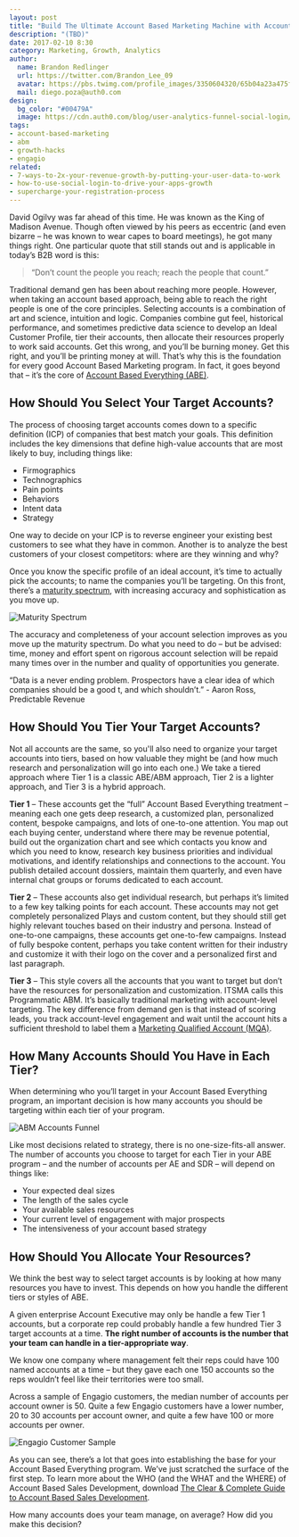 ```yaml
---
layout: post
title: "Build The Ultimate Account Based Marketing Machine with Account Selection"
description: "(TBD)"
date: 2017-02-10 8:30
category: Marketing, Growth, Analytics
author:
  name: Brandon Redlinger
  url: https://twitter.com/Brandon_Lee_09
  avatar: https://pbs.twimg.com/profile_images/3350604320/65b04a23a475f4ead9d21ae155460a67_400x400.jpeg
  mail: diego.poza@auth0.com
design:
  bg_color: "#00479A"
  image: https://cdn.auth0.com/blog/user-analytics-funnel-social-login/post-logo.png
tags:
- account-based-marketing
- abm
- growth-hacks
- engagio
related:
- 7-ways-to-2x-your-revenue-growth-by-putting-your-user-data-to-work
- how-to-use-social-login-to-drive-your-apps-growth
- supercharge-your-registration-process
---
```


David Ogilvy was far ahead of this time. He was known as the King of Madison Avenue. Though often viewed by his peers as eccentric (and even bizarre – he was known to wear capes to board meetings), he got many things right. One particular quote that still stands out and is applicable in today’s B2B word is this: 

> “Don’t count the people you reach; reach the people that count.”

Traditional demand gen has been about reaching more people. However, when taking an account based approach, being able to reach the right people is one of the core principles. 
Selecting accounts is a combination of art and science, intuition and logic. Companies combine gut feel, historical performance, and sometimes predictive data science to develop an Ideal Customer Profile, tier their accounts, then allocate their resources properly to work said accounts. 
Get this wrong, and you’ll be burning money. Get this right, and you’ll be printing money at will. That’s why this is the foundation for every good Account Based Marketing program. In fact, it goes beyond that – it’s the core of [Account Based Everything (ABE)](http://www.engagio.com/hello-account-based-everything-and-goodbye-account-based-marketing/).

## How Should You Select Your Target Accounts?

The process of choosing target accounts comes down to a specific definition (ICP) of companies that best match your goals. This definition includes the key dimensions that define high-value accounts that are most likely to buy, including things like:

* Firmographics
* Technographics
* Pain points
* Behaviors
* Intent data
* Strategy 

One way to decide on your ICP is to reverse engineer your existing best customers to see what they have in common. Another is to analyze the best customers of your closest competitors: where are they winning and why?

Once you know the specific profile of an ideal account, it’s time to actually pick the accounts; to name the companies you’ll be targeting. On this front, there’s a [maturity spectrum](http://www.engagio.com/account-selection-maturity-model/), with increasing accuracy and sophistication as you move up. 

![Maturity Spectrum](https://cdn.auth0.com/blog/ultimate-abm-machine/abm-tiers.png)

The accuracy and completeness of your account selection improves as you move up the maturity spectrum. Do what you need to do – but be advised: time, money and effort spent on rigorous account selection will be repaid many times over in the number and quality of opportunities you generate.

“Data is a never ending problem. Prospectors have a clear idea of which companies should be a good t, and which shouldn’t.” - Aaron Ross, Predictable Revenue

## How Should You Tier Your Target Accounts?

Not all accounts are the same, so you'll also need to organize your target accounts into tiers, based on how valuable they might be (and how much research and personalization will go into each one.) 
We take a tiered approach where Tier 1 is a classic ABE/ABM approach, Tier 2 is a lighter approach, and Tier 3 is a hybrid approach.

**Tier 1** – These accounts get the “full” Account Based Everything treatment – meaning each one gets deep research, a customized plan, personalized content, bespoke campaigns, and lots of one-to-one attention.  You map out each buying center, understand where there may be revenue potential, build out the organization chart and see which contacts you know and which you need to know, research key business priorities and individual motivations, and identify relationships and connections to the account.  You publish detailed account dossiers, maintain them quarterly, and even have internal chat groups or forums dedicated to each account. 

**Tier 2** – These accounts also get individual research, but perhaps it’s limited to a few key talking points for each account. These accounts may not get completely personalized Plays and custom content, but they should still get highly relevant touches based on their industry and persona. Instead of one-to-one campaigns, these accounts get one-to-few campaigns. Instead of fully bespoke content, perhaps you take content written for their industry and customize it with their logo on the cover and a personalized first and last paragraph.

**Tier 3** – This style covers all the accounts that you want to target but don’t have the resources for personalization and customization. ITSMA calls this Programmatic ABM. It’s basically traditional marketing with account-level targeting. The key difference from demand gen is that instead of scoring leads, you track account-level engagement and wait until the account hits a sufficient threshold to label them a [Marketing Qualified Account (MQA)](http://www.engagio.com/what-is-a-marketing-qualified-account-mqa/).

## How Many Accounts Should You Have in Each Tier?

When determining who you’ll target in your Account Based Everything program, an important decision is how many accounts you should be targeting within each tier of your program.

![ABM Accounts Funnel](https://cdn.auth0.com/blog/ultimate-abm-machine/abm-accounts.png)

Like most decisions related to strategy, there is no one-size-fits-all answer. The number of accounts you choose to target for each Tier in your ABE program – and the number of accounts per AE and SDR – will depend on things like:

* Your expected deal sizes
* The length of the sales cycle
* Your available sales resources
* Your current level of engagement with major prospects
* The intensiveness of your account based strategy

## How Should You Allocate Your Resources?

We think the best way to select target accounts is by looking at how many resources you have to invest. This depends on how you handle the different tiers or styles of ABE.

A given enterprise Account Executive may only be handle a few Tier 1 accounts, but a corporate rep could probably handle a few hundred Tier 3 target accounts at a time. **The right number of accounts is the number that your team can handle in a tier-appropriate way**.

We know one company where management felt their reps could have 100 named accounts at a time – but they gave each one 150 accounts so the reps wouldn’t feel like their territories were too small.

Across a sample of Engagio customers, the median number of accounts per account owner is 50. Quite a few Engagio customers have a lower number, 20 to 30 accounts per account owner, and quite a few have 100 or more accounts per owner.

![Engagio Customer Sample](https://cdn.auth0.com/blog/ultimate-abm-machine/engagio-customer-sample.png)

As you can see, there’s a lot that goes into establishing the base for your Account Based Everything program. We’ve just scratched the surface of the first step. To learn more about the WHO (and the WHAT and the WHERE) of Account Based Sales Development, download [The Clear & Complete Guide to Account Based Sales Development](http://www.engagio.com/clear-and-complete-guide-to-account-based-sales-development/).

How many accounts does your team manage, on average? How did you make this decision?
